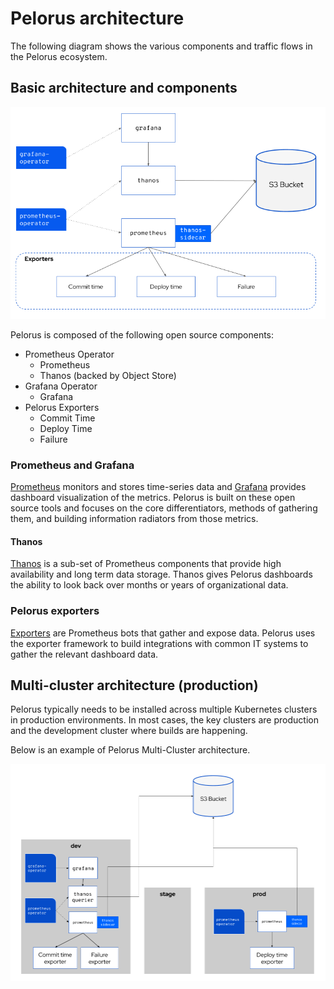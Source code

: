 # Pelorus architecture

The following diagram shows the various components and traffic flows in the Pelorus ecosystem.

## Basic architecture and components

![Pelorus Architecture Diagram](img/architecture.png)

Pelorus is composed of the following open source components:

* Prometheus Operator
  * Prometheus
  * Thanos (backed by Object Store)
* Grafana Operator
  * Grafana
* Pelorus Exporters
  * Commit Time
  * Deploy Time
  * Failure

### Prometheus and Grafana

[Prometheus](https://prometheus.io/) monitors and stores time-series data and [Grafana](https://grafana.com/) provides dashboard visualization of the metrics.  Pelorus is built on these open source tools and focuses on the core differentiators, methods of gathering them, and building information radiators from those metrics.

#### Thanos
[Thanos](https://thanos.io/) is a sub-set of Prometheus components that provide high availability and long term data storage. Thanos gives Pelorus dashboards the ability to look back over months or years of organizational data.

### Pelorus exporters
[Exporters](https://prometheus.io/docs/instrumenting/exporters/) are Prometheus bots that gather and expose data. Pelorus uses the exporter framework to build integrations with common IT systems to gather the relevant dashboard data.

## Multi-cluster architecture (production)
Pelorus typically needs to be installed across multiple Kubernetes clusters in production environments. In most cases, the key clusters are production and the development cluster where builds are happening.

Below is an example of Pelorus Multi-Cluster architecture.

![](img/multi-cluster_architecture.png)
